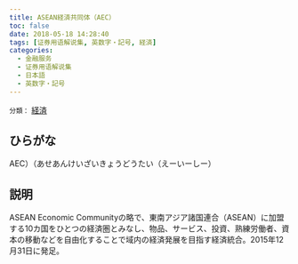 ```yaml
---
title: ASEAN経済共同体（AEC）
toc: false
date: 2018-05-18 14:28:40
tags: [证券用语解说集, 英数字・記号, 経済]
categories:
  - 金融服务
  - 证券用语解说集
  - 日本語
  - 英数字・記号
---
```


`分類：` [経済](/tags/経済/)

## ひらがな

AEC）（あせあんけいざいきょうどうたい（えーいーしー）

## 説明

ASEAN Economic Communityの略で、東南アジア諸国連合（ASEAN）に加盟する10カ国をひとつの経済圏とみなし、物品、サービス、投資、熟練労働者、資本の移動などを自由化することで域内の経済発展を目指す経済統合。2015年12月31日に発足。
